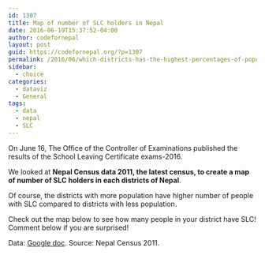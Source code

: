```yaml
---
id: 1307
title: Map of number of SLC holders in Nepal
date: 2016-06-19T15:37:52-04:00
author: codefornepal
layout: post
guid: https://codefornepal.org/?p=1307
permalink: /2016/06/which-districts-has-the-highest-percentages-of-population-with-slc/
sidebar:
  - choice
categories:
  - dataviz
  - General
tags:
  - data
  - nepal
  - SLC
---
```

On June 16, The Office of the Controller of Examinations published the results of the School Leaving Certificate exams-2016.

We looked at **Nepal Census data 2011, the latest census, to create a map of number of SLC holders in each districts of Nepal**.

Of course, the districts with more population have higher number of people with SLC compared to districts with less population.

Check out the map below to see how many people in your district have SLC! Comment below if you are surprised!



Data: [Google doc](https://docs.google.com/spreadsheets/d/1Zp2dlvZnkerErhA-QiA01WSCYZ1fqIiihk1n96iHXq0/edit?usp=sharing). Source: Nepal Census 2011.